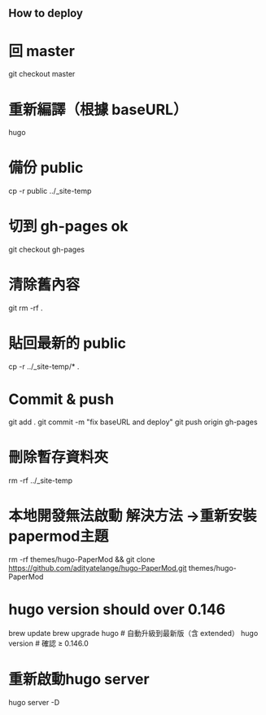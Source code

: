 
## How to deploy 
# 回 master
git checkout master

# 重新編譯（根據 baseURL）
hugo

# 備份 public
cp -r public ../_site-temp

# 切到 gh-pages ok
git checkout gh-pages

# 清除舊內容
git rm -rf .

# 貼回最新的 public
cp -r ../_site-temp/* .

# Commit & push
git add .
git commit -m "fix baseURL and deploy"
git push origin gh-pages

# 刪除暫存資料夾
rm -rf ../_site-temp



# 本地開發無法啟動 解決方法 ->重新安裝papermod主題
rm -rf themes/hugo-PaperMod && git clone https://github.com/adityatelange/hugo-PaperMod.git themes/hugo-PaperMod

# hugo version should over 0.146 
brew update
brew upgrade hugo      # 自動升級到最新版（含 extended）
hugo version           # 確認 ≥ 0.146.0


# 重新啟動hugo server
hugo server -D


